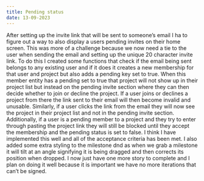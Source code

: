 ```yaml
---
title: Pending status
date: 13-09-2023
---
```


After setting up the invite link that will be sent to someone’s email I ha to figure out a way to also display a users pending invites on their home screen. This was more of a challenge because we now need a tie to the user when sending the email and setting up the unique 20 character invite link. To do this I created some functions that check if the email being sent belongs to any existing user and if it does it creates a new membership for that user and project but also adds a pending key set to true. When this member entity has a pending set to true that project will not show up in their project list but instead on the pending invite section where they can then decide whether to join or decline the project. If a user joins or declines a project from there the link sent to their email will then become invalid and unusable. Similarly, if a user clicks the link from the email they will now see the project in their project list and not in the pending invite section. Additionally, if a user is a pending member to a project and they try to enter through pasting the project link they will still be blocked until they accept the membership and the pending status is set to false. I think I have implemented this well and all of the acceptance criteria has been met. I also added some extra styling to the milestone dnd as when we grab a milestone it will tilt at an angle signifying it is being dragged and then corrects its position when dropped. I now just have one more story to complete and I plan on doing it well because it is important we have no more iterations that can’t be signed.
